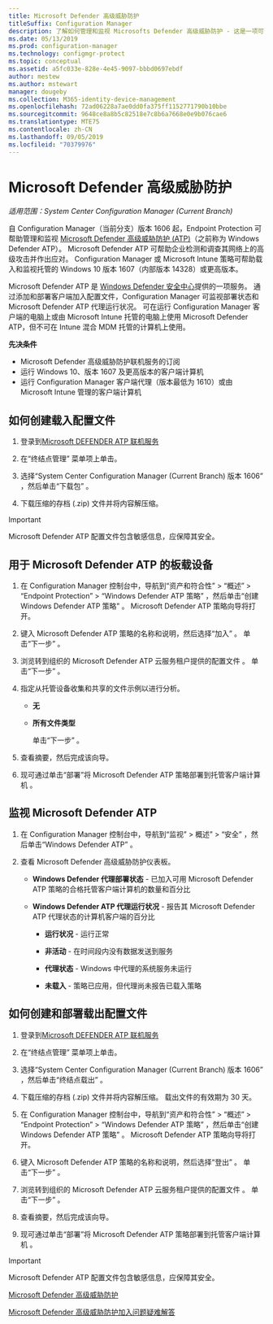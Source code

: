```yaml
---
title: Microsoft Defender 高级威胁防护
titleSuffix: Configuration Manager
description: 了解如何管理和监视 Microsofts Defender 高级威胁防护 - 这是一项可帮助企业应对高级安全攻击的新服务。
ms.date: 05/13/2019
ms.prod: configuration-manager
ms.technology: configmgr-protect
ms.topic: conceptual
ms.assetid: a5fc033e-828e-4e45-9097-bbbd0697ebdf
author: mestew
ms.author: mstewart
manager: dougeby
ms.collection: M365-identity-device-management
ms.openlocfilehash: 72ad06228a7ae0dd0fa375ff1152771790b10bbe
ms.sourcegitcommit: 9648ce8a8b5c82518e7c8b6a7668e0e9b076cae6
ms.translationtype: MTE75
ms.contentlocale: zh-CN
ms.lasthandoff: 09/05/2019
ms.locfileid: "70379976"
---
```

# <a name="microsoft-defender-advanced-threat-protection"></a>Microsoft Defender 高级威胁防护

*适用范围：System Center Configuration Manager (Current Branch)*

自 Configuration Manager（当前分支）版本 1606 起，Endpoint Protection 可帮助管理和监视 [Microsoft Defender 高级威胁防护 (ATP)](https://aka.ms/technet-wdatp)（之前称为 Windows Defender ATP）。 Microsoft Defender ATP 可帮助企业检测和调查其网络上的高级攻击并作出应对。  Configuration Manager 或 Microsoft Intune 策略可帮助载入和监视托管的 Windows 10 版本 1607（内部版本 14328）或更高版本。

Microsoft Defender ATP 是 [Windows Defender 安全中心](https://securitycenter.windows.com)提供的一项服务。 通过添加和部署客户端加入配置文件，Configuration Manager 可监视部署状态和 Microsoft Defender ATP 代理运行状况。 可在运行 Configuration Manager 客户端的电脑上或由 Microsoft Intune 托管的电脑上使用 Microsoft Defender ATP，但不可在 Intune 混合 MDM 托管的计算机上使用。

 **先决条件**  

-   Microsoft Defender 高级威胁防护联机服务的订阅  
-   运行 Windows 10、版本 1607 及更高版本的客户端计算机  
-   运行 Configuration Manager 客户端代理（版本最低为 1610）或由 Microsoft Intune 管理的客户端计算机

## <a name="how-to-create-an-onboarding-configuration-file"></a>如何创建载入配置文件  

 1.  登录到[Microsoft DEFENDER ATP 联机服务](https://securitycenter.windows.com/)   

 2.  在“终结点管理”  菜单项上单击。  

 3.  选择“System Center Configuration Manager (Current Branch) 版本 1606”  ，然后单击“下载包”  。  

 4.  下载压缩的存档 (.zip) 文件并将内容解压缩。

> [!IMPORTANT]
> Microsoft Defender ATP 配置文件包含敏感信息，应保障其安全。

## <a name="onboard-devices-for-microsoft-defender-atp"></a>用于 Microsoft Defender ATP 的板载设备  

1. 在 Configuration Manager 控制台中，导航到“资产和符合性”   > “概述”   > “Endpoint Protection”   > “Windows Defender ATP 策略”  ，然后单击“创建 Windows Defender ATP 策略”  。 Microsoft Defender ATP 策略向导将打开。  

2. 键入 Microsoft Defender ATP 策略的名称和说明，然后选择“加入”    。 单击“下一步”  。  

3. 浏览转到组织的 Microsoft Defender ATP 云服务租户提供的配置文件  。 单击“下一步”  。  

4. 指定从托管设备收集和共享的文件示例以进行分析。  

   - **无**   

   - **所有文件类型**  

     单击“下一步”  。  

5. 查看摘要，然后完成该向导。  

6. 现可通过单击“部署”将 Microsoft Defender ATP 策略部署到托管客户端计算机  。  

## <a name="monitor-microsoft-defender-atp"></a>监视 Microsoft Defender ATP  

1.  在 Configuration Manager 控制台中，导航到“监视”   > 概述”   > “安全”  ，然后单击“Windows Defender ATP”  。  

2.  查看 Microsoft Defender 高级威胁防护仪表板。  

    -   **Windows Defender 代理部署状态** - 已加入可用 Microsoft Defender ATP 策略的合格托管客户端计算机的数量和百分比  

    -   **Windows Defender ATP 代理运行状况** - 报告其 Microsoft Defender ATP 代理状态的计算机客户端的百分比  

        -   **运行状况** - 运行正常  

        -   **非活动** - 在时间段内没有数据发送到服务  

        -   **代理状态** - Windows 中代理的系统服务未运行  

        -   **未载入** - 策略已应用，但代理尚未报告已载入策略  


## <a name="how-to-create-and-deploy-an-offboarding-configuration-file"></a>如何创建和部署载出配置文件  

1.  登录到[Microsoft DEFENDER ATP 联机服务](https://securitycenter.windows.com/)   

2.  在“终结点管理”  菜单项上单击。  

3.  选择“System Center Configuration Manager (Current Branch) 版本 1606”  ，然后单击“终结点载出”  。  

4.  下载压缩的存档 (.zip) 文件并将内容解压缩。 载出文件的有效期为 30 天。

5.  在 Configuration Manager 控制台中，导航到“资产和符合性”   > “概述”   > “Endpoint Protection”   > “Windows Defender ATP 策略”  ，然后单击“创建 Windows Defender ATP 策略”  。 Microsoft Defender ATP 策略向导将打开。  

6.  键入 Microsoft Defender ATP 策略的名称和说明，然后选择“登出”    。 单击“下一步”  。  

7.  浏览转到组织的 Microsoft Defender ATP 云服务租户提供的配置文件  。 单击“下一步”  。  

8.  查看摘要，然后完成该向导。  

9.  现可通过单击“部署”将 Microsoft Defender ATP 策略部署到托管客户端计算机  。  

> [!IMPORTANT]
> Microsoft Defender ATP 配置文件包含敏感信息，应保障其安全。

[Microsoft Defender 高级威胁防护](https://technet.microsoft.com/itpro/windows/keep-secure/windows-defender-advanced-threat-protection)

[Microsoft Defender 高级威胁防护加入问题疑难解答](https://technet.microsoft.com/itpro/windows/keep-secure/troubleshoot-onboarding-windows-defender-advanced-threat-protection)
